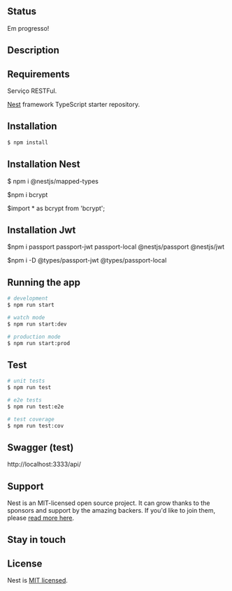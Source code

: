 ## Status

Em progresso!

## Description


## Requirements



Serviço RESTFul.

[Nest](https://github.com/nestjs/nest) framework TypeScript starter repository.

## Installation

```bash
$ npm install
```

## Installation Nest

$ npm i @nestjs/mapped-types

$npm i bcrypt

$import * as bcrypt from 'bcrypt';

## Installation Jwt

$npm i passport passport-jwt passport-local @nestjs/passport @nestjs/jwt

$npm i -D @types/passport-jwt @types/passport-local

## Running the app

```bash
# development
$ npm run start

# watch mode
$ npm run start:dev

# production mode
$ npm run start:prod
```

## Test

```bash
# unit tests
$ npm run test

# e2e tests
$ npm run test:e2e

# test coverage
$ npm run test:cov
```
## Swagger (test)


http://localhost:3333/api/

## Support

Nest is an MIT-licensed open source project. It can grow thanks to the sponsors and support by the amazing backers. If you'd like to join them, please [read more here](https://docs.nestjs.com/support).

## Stay in touch


## License

Nest is [MIT licensed](LICENSE).
